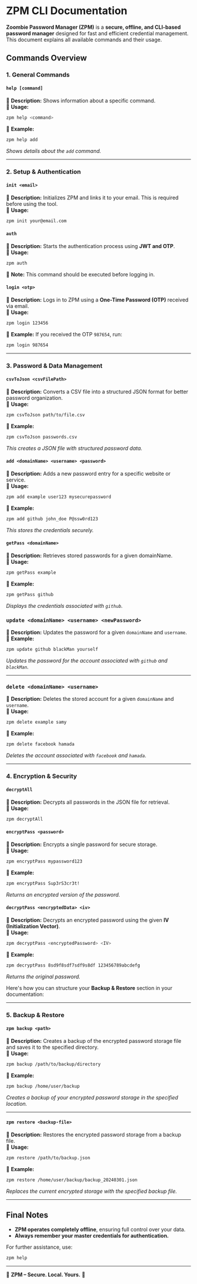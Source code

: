 # **ZPM CLI Documentation**

**Zoombie Password Manager (ZPM)** is a **secure, offline, and CLI-based password manager** designed for fast and efficient credential management. This document explains all available commands and their usage.

## **Commands Overview**

### **1. General Commands**

#### `help [command]`

📌 **Description:** Shows information about a specific command.  
📌 **Usage:**

```sh
zpm help <command>
```

📌 **Example:**

```sh
zpm help add
```

_Shows details about the `add` command._

---

### **2. Setup & Authentication**

#### `init <email>`

📌 **Description:** Initializes ZPM and links it to your email. This is required before using the tool.  
📌 **Usage:**

```sh
zpm init your@email.com
```

#### `auth`

📌 **Description:** Starts the authentication process using **JWT and OTP**.  
📌 **Usage:**

```sh
zpm auth
```

📌 **Note:** This command should be executed before logging in.

#### `login <otp>`

📌 **Description:** Logs in to ZPM using a **One-Time Password (OTP)** received via email.  
📌 **Usage:**

```sh
zpm login 123456
```

📌 **Example:** If you received the OTP `987654`, run:

```sh
zpm login 987654
```

---

### **3. Password & Data Management**

#### `csvToJson <csvFilePath>`

📌 **Description:** Converts a CSV file into a structured JSON format for better password organization.  
📌 **Usage:**

```sh
zpm csvToJson path/to/file.csv
```

📌 **Example:**

```sh
zpm csvToJson passwords.csv
```

_This creates a JSON file with structured password data._

#### `add <domainName> <username> <password>`

📌 **Description:** Adds a new password entry for a specific website or service.  
📌 **Usage:**

```sh
zpm add example user123 mysecurepassword
```

📌 **Example:**

```sh
zpm add github john_doe P@ssw0rd123
```

_This stores the credentials securely._

#### `getPass <domainName>`

📌 **Description:** Retrieves stored passwords for a given domainName.  
📌 **Usage:**

```sh
zpm getPass example
```

📌 **Example:**

```sh
zpm getPass github
```

_Displays the credentials associated with `github`._

### `update <domainName> <username> <newPassword>`

📌 **Description:** Updates the password for a given `domainName` and `username`.  
📌 **Example:**

```sh
zpm update github blackMan yourself
```

_Updates the password for the account associated with `github` and `blackMan`._

---

### `delete <domainName> <username>`

📌 **Description:** Deletes the stored account for a given `domainName` and `username`.  
📌 **Usage:**

```sh
zpm delete example samy
```

📌 **Example:**

```sh
zpm delete facebook hamada
```

_Deletes the account associated with `facebook` and `hamada`._

---

### **4. Encryption & Security**

#### `decryptAll`

📌 **Description:** Decrypts all passwords in the JSON file for retrieval.  
📌 **Usage:**

```sh
zpm decryptAll
```

#### `encryptPass <password>`

📌 **Description:** Encrypts a single password for secure storage.  
📌 **Usage:**

```sh
zpm encryptPass mypassword123
```

📌 **Example:**

```sh
zpm encryptPass Sup3rS3cr3t!
```

_Returns an encrypted version of the password._

#### `decryptPass <encryptedData> <iv>`

📌 **Description:** Decrypts an encrypted password using the given **IV (Initialization Vector)**.  
📌 **Usage:**

```sh
zpm decryptPass <encryptedPassword> <IV>
```

📌 **Example:**

```sh
zpm decryptPass 8sd9f8sdf7sdf9s8df 123456789abcdefg
```

_Returns the original password._

Here's how you can structure your **Backup & Restore** section in your documentation:

---

### **5. Backup & Restore**

#### `zpm backup <path>`

📌 **Description:** Creates a backup of the encrypted password storage file and saves it to the specified directory.  
📌 **Usage:**

```sh
zpm backup /path/to/backup/directory
```

📌 **Example:**

```sh
zpm backup /home/user/backup
```

_Creates a backup of your encrypted password storage in the specified location._

---

#### `zpm restore <backup-file>`

📌 **Description:** Restores the encrypted password storage from a backup file.  
📌 **Usage:**

```sh
zpm restore /path/to/backup.json
```

📌 **Example:**

```sh
zpm restore /home/user/backup/backup_20240301.json
```

_Replaces the current encrypted storage with the specified backup file._

---

## **Final Notes**

- **ZPM operates completely offline**, ensuring full control over your data.
- **Always remember your master credentials for authentication.**

For further assistance, use:

```sh
zpm help
```

---

🚀 **ZPM – Secure. Local. Yours.** 🔐
